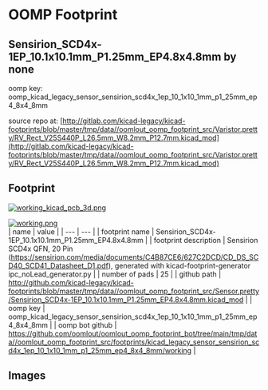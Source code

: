 # OOMP Footprint  
## Sensirion_SCD4x-1EP_10.1x10.1mm_P1.25mm_EP4.8x4.8mm  by none  
  
oomp key: oomp_kicad_legacy_sensor_sensirion_scd4x_1ep_10_1x10_1mm_p1_25mm_ep4_8x4_8mm  
  
source repo at: [http://gitlab.com/kicad-legacy/kicad-footprints/blob/master/tmp/data//oomlout_oomp_footprint_src/Varistor.pretty/RV_Rect_V25S440P_L26.5mm_W8.2mm_P12.7mm.kicad_mod](http://gitlab.com/kicad-legacy/kicad-footprints/blob/master/tmp/data//oomlout_oomp_footprint_src/Varistor.pretty/RV_Rect_V25S440P_L26.5mm_W8.2mm_P12.7mm.kicad_mod)  
## Footprint  
  
[![working_kicad_pcb_3d.png](working_kicad_pcb_3d_600.png)](working_kicad_pcb_3d.png)  
  
[![working.png](working_600.png)](working.png)  
| name | value | 
| --- | --- | 
| footprint name | Sensirion_SCD4x-1EP_10.1x10.1mm_P1.25mm_EP4.8x4.8mm | 
| footprint description | Sensirion SCD4x QFN, 20 Pin (https://sensirion.com/media/documents/C4B87CE6/627C2DCD/CD_DS_SCD40_SCD41_Datasheet_D1.pdf), generated with kicad-footprint-generator ipc_noLead_generator.py | 
| number of pads | 25 | 
| github path | http://github.com/kicad-legacy/kicad-footprints/blob/master/tmp/data//oomlout_oomp_footprint_src/Sensor.pretty/Sensirion_SCD4x-1EP_10.1x10.1mm_P1.25mm_EP4.8x4.8mm.kicad_mod | 
| oomp key | oomp_kicad_legacy_sensor_sensirion_scd4x_1ep_10_1x10_1mm_p1_25mm_ep4_8x4_8mm | 
| oomp bot github | https://github.com/oomlout/oomlout_oomp_footprint_bot/tree/main/tmp/data//oomlout_oomp_footprint_src/footprints/kicad_legacy_sensor_sensirion_scd4x_1ep_10_1x10_1mm_p1_25mm_ep4_8x4_8mm/working | 
## Images  
